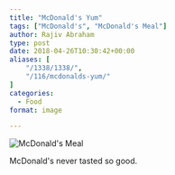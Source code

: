 ```yaml
---
title: "McDonald's Yum"
tags: ["McDonald's", "McDonald's Meal"]
author: Rajiv Abraham
type: post
date: 2018-04-26T10:30:42+00:00
aliases: [
    "/1338/1338/",
    "/116/mcdonalds-yum/"
]
categories:
  - Food
format: image

---
```

![McDonald's Meal](https://res.cloudinary.com/abraham/image/upload/v1528461372/IMG_20180426_130229.jpg "McDonald's Meal")

McDonald's never tasted so good.